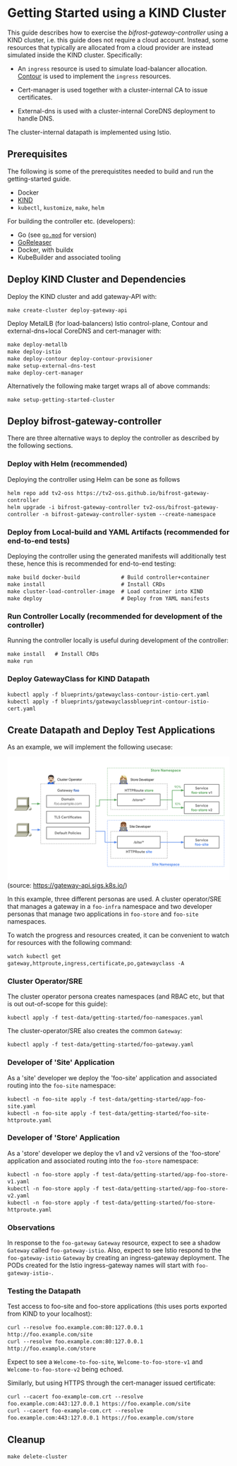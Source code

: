 # Getting Started using a KIND Cluster

This guide describes how to exercise the *bifrost-gateway-controller*
using a KIND cluster, i.e. this guide does not require a cloud
account. Instead, some resources that typically are allocated from a
cloud provider are instead simulated inside the KIND
cluster. Specifically:

- An `ingress` resource is used to simulate load-balancer allocation. [Contour](https://projectcontour.io) is used to implement the `ingress` resources.

- Cert-manager is used together with a cluster-internal CA to issue certificates.

- External-dns is used with a cluster-internal CoreDNS deployment to handle DNS.

The cluster-internal datapath is implemented using Istio.

## Prerequisites

The following is some of the prerequistites needed to build and run
the getting-started guide.

- Docker
- [KIND](https://kind.sigs.k8s.io)
- `kubectl`, `kustomize`, `make`, `helm`

For building the controller etc. (developers):

- Go (see [`go.mod`](go.mod) for version)
- [GoReleaser](https://github.com/goreleaser/goreleaser)
- Docker, with buildx
- KubeBuilder and associated tooling

## Deploy KIND Cluster and Dependencies

Deploy the KIND cluster and add gateway-API with:

```
make create-cluster deploy-gateway-api
```

Deploy MetalLB (for load-balancers) Istio control-plane, Contour and
external-dns+local CoreDNS and cert-manager with:

```
make deploy-metallb
make deploy-istio
make deploy-contour deploy-contour-provisioner
make setup-external-dns-test
make deploy-cert-manager
```

Alternatively the following make target wraps all of above commands:
```
make setup-getting-started-cluster
```

## Deploy bifrost-gateway-controller

There are three alternative ways to deploy the controller as described
by the following sections.

### Deploy with Helm (recommended)

Deploying the controller using Helm can be sone as follows
```
helm repo add tv2-oss https://tv2-oss.github.io/bifrost-gateway-controller
helm upgrade -i bifrost-gateway-controller tv2-oss/bifrost-gateway-controller -n bifrost-gateway-controller-system --create-namespace
```

### Deploy from Local-build and YAML Artifacts (recommended for end-to-end tests)

Deploying the controller using the generated manifests will
additionally test these, hence this is recommended for end-to-end
testing:

```
make build docker-build             # Build controller+container
make install                        # Install CRDs
make cluster-load-controller-image  # Load container into KIND
make deploy                         # Deploy from YAML manifests
```

### Run Controller Locally (recommended for development of the controller)

Running the controller locally is useful during development of the
controller:

```
make install   # Install CRDs
make run
```

### Deploy GatewayClass for KIND Datapath

```
kubectl apply -f blueprints/gatewayclass-contour-istio-cert.yaml
kubectl apply -f blueprints/gatewayclassblueprint-contour-istio-cert.yaml
```

## Create Datapath and Deploy Test Applications

As an example, we will implement the following usecase:

![Gateway-API example](images/gateway-api-multi-namespace.png)
(source: https://gateway-api.sigs.k8s.io/)

In this example, three different personas are used. A cluster
operator/SRE that manages a gateway in a `foo-infra` namespace and two
developer personas that manage two applications in `foo-store` and
`foo-site` namespaces.

To watch the progress and resources created, it can be convenient to watch for
resources with the following command:

```
watch kubectl get gateway,httproute,ingress,certificate,po,gatewayclass -A
```

### Cluster Operator/SRE

The cluster operator persona creates namespaces (and RBAC etc, but
that is out out-of-scope for this guide):

```
kubectl apply -f test-data/getting-started/foo-namespaces.yaml
```

The cluster-operator/SRE also creates the common `Gateway`:

```
kubectl apply -f test-data/getting-started/foo-gateway.yaml
```

### Developer of 'Site' Application

As a 'site' developer we deploy the 'foo-site' application and associated
routing into the `foo-site` namespace:

```
kubectl -n foo-site apply -f test-data/getting-started/app-foo-site.yaml
kubectl -n foo-site apply -f test-data/getting-started/foo-site-httproute.yaml
```

### Developer of 'Store' Application

As a 'store' developer we deploy the v1 and v2 versions of the 'foo-store'
application and associated routing into the `foo-store` namespace:

```
kubectl -n foo-store apply -f test-data/getting-started/app-foo-store-v1.yaml
kubectl -n foo-store apply -f test-data/getting-started/app-foo-store-v2.yaml
kubectl -n foo-store apply -f test-data/getting-started/foo-store-httproute.yaml
```

### Observations

In response to the `foo-gateway` `Gateway` resource, expect to see a
shadow `Gateway` called `foo-gateway-istio`. Also, expect to see Istio
respond to the `foo-gateway-istio` `Gateway` by creating an
ingress-gateway deployment. The PODs created for the Istio
ingress-gateway names will start with `foo-gateway-istio-`.

### Testing the Datapath

Test access to foo-site and foo-store applications (this uses ports
exported from KIND to your localhost):

```
curl --resolve foo.example.com:80:127.0.0.1 http://foo.example.com/site
curl --resolve foo.example.com:80:127.0.0.1 http://foo.example.com/store
```

Expect to see a `Welcome-to-foo-site`, `Welcome-to-foo-store-v1` and
`Welcome-to-foo-store-v2` being echoed.

Similarly, but using HTTPS through the cert-manager issued
certificate:

```
curl --cacert foo-example-com.crt --resolve foo.example.com:443:127.0.0.1 https://foo.example.com/site
curl --cacert foo-example-com.crt --resolve foo.example.com:443:127.0.0.1 https://foo.example.com/store
```

## Cleanup

```
make delete-cluster
```
